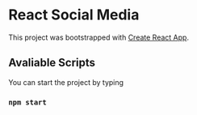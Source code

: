 # React Social Media

This project was bootstrapped with [Create React App](https://github.com/facebook/create-react-app).

## Avaliable Scripts

You can start the project by typing

### `npm start`
